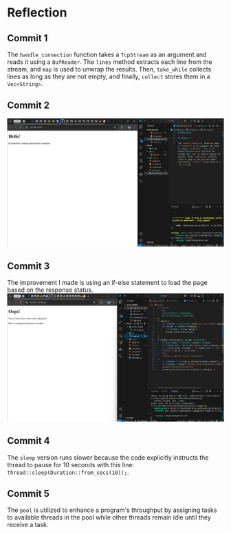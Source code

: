 # Reflection

## Commit 1

The `handle_connection` function takes a `TcpStream` as an argument and reads it using a `BufReader`. The `lines` method extracts each line from the stream, and `map` is used to unwrap the results. Then, `take_while` collects lines as long as they are not empty, and finally, `collect` stores them in a `Vec<String>`.

## Commit 2
![alt text](/assets/image/commit2.png)

## Commit 3
The improvement I made is using an if-else statement to load the page based on the response status.
![alt text](/assets/image/commit3.png)

## Commit 4
The `sleep` version runs slower because the code explicitly instructs the thread to pause for 10 seconds with this line: `thread::sleep(Duration::from_secs(10));`.

## Commit 5
The `pool` is utilized to enhance a program's throughput by assigning tasks to available threads in the pool while other threads remain idle until they receive a task.
